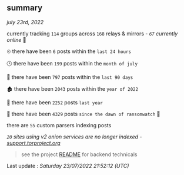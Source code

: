 
## summary
_july 23rd, 2022_

currently tracking `114` groups across `168` relays & mirrors - _`67` currently online_ 📡

⏲ there have been `6` posts within the `last 24 hours`

🕓 there have been `199` posts within the `month of july`

📅 there have been `797` posts within the `last 90 days`

🏚 there have been `2043` posts within the `year of 2022`

🚀 there have been `2252` posts `last year`

🦕 there have been `4329` posts `since the dawn of ransomwatch` 🐣

there are `55` custom parsers indexing posts

_`20` sites using v2 onion services are no longer indexed - [support.torproject.org](https://support.torproject.org/onionservices/v2-deprecation/)_

> see the project [README](https://github.com/jmousqueton/ransomwatch#readme) for backend technicals



Last update : _Saturday 23/07/2022 21:52:12 (UTC)_

